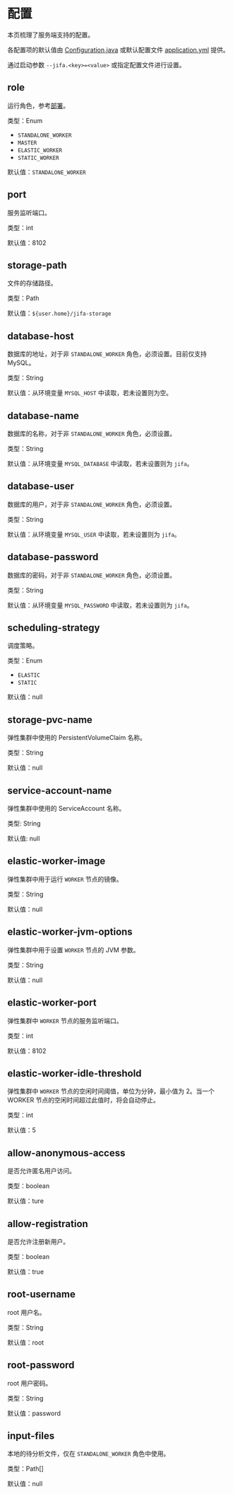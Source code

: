 # 配置

本页梳理了服务端支持的配置。

各配置项的默认值由 [Configuration.java](https://github.com/eclipse/jifa/blob/main/server/src/main/java/org/eclipse/jifa/server/Configuration.java) 或默认配置文件 [application.yml](https://github.com/eclipse/jifa/blob/main/server/src/main/resources/application.yml) 提供。

通过启动参数 `--jifa.<key>=<value>` 或指定配置文件进行设置。

## role

运行角色，参考[部署](./deployment.md)。

类型：Enum

- `STANDALONE_WORKER`
- `MASTER`
- `ELASTIC_WORKER`
- `STATIC_WORKER`

默认值：`STANDALONE_WORKER`

## port

服务监听端口。

类型：int

默认值：8102

## storage-path

文件的存储路径。

类型：Path

默认值：`${user.home}/jifa-storage`

## database-host

数据库的地址，对于非 `STANDALONE_WORKER` 角色，必须设置。目前仅支持 MySQL。

类型：String

默认值：从环境变量 `MYSQL_HOST` 中读取，若未设置则为空。

## database-name

数据库的名称，对于非 `STANDALONE_WORKER` 角色，必须设置。

类型：String

默认值：从环境变量 `MYSQL_DATABASE` 中读取，若未设置则为 `jifa`。

## database-user

数据库的用户，对于非 `STANDALONE_WORKER` 角色，必须设置。

类型：String

默认值：从环境变量 `MYSQL_USER` 中读取，若未设置则为 `jifa`。

## database-password

数据库的密码，对于非 `STANDALONE_WORKER` 角色，必须设置。

类型：String

默认值：从环境变量 `MYSQL_PASSWORD` 中读取，若未设置则为 `jifa`。

## scheduling-strategy

调度策略。

类型：Enum

- `ELASTIC`
- `STATIC`

默认值：null

## storage-pvc-name

弹性集群中使用的 PersistentVolumeClaim 名称。

类型：String

默认值：null

## service-account-name

弹性集群中使用的 ServiceAccount 名称。

类型: String

默认值: null

## elastic-worker-image

弹性集群中用于运行 `WORKER` 节点的镜像。

类型：String

默认值：null

## elastic-worker-jvm-options

弹性集群中用于设置 `WORKER` 节点的 JVM 参数。

类型：String

默认值：null

## elastic-worker-port

弹性集群中 `WORKER` 节点的服务监听端口。

类型：int

默认值：8102

## elastic-worker-idle-threshold

弹性集群中 `WORKER` 节点的空闲时间阈值，单位为分钟，最小值为 2。当一个 WORKER 节点的空闲时间超过此值时，将会自动停止。

类型：int

默认值：5

## allow-anonymous-access

是否允许匿名用户访问。

类型：boolean

默认值：ture

## allow-registration

是否允许注册新用户。

类型：boolean

默认值：true

## root-username

root 用户名。

类型：String

默认值：root

## root-password

root 用户密码。

类型：String

默认值：password

## input-files

本地的待分析文件，仅在 `STANDALONE_WORKER` 角色中使用。

类型：Path[]

默认值：null